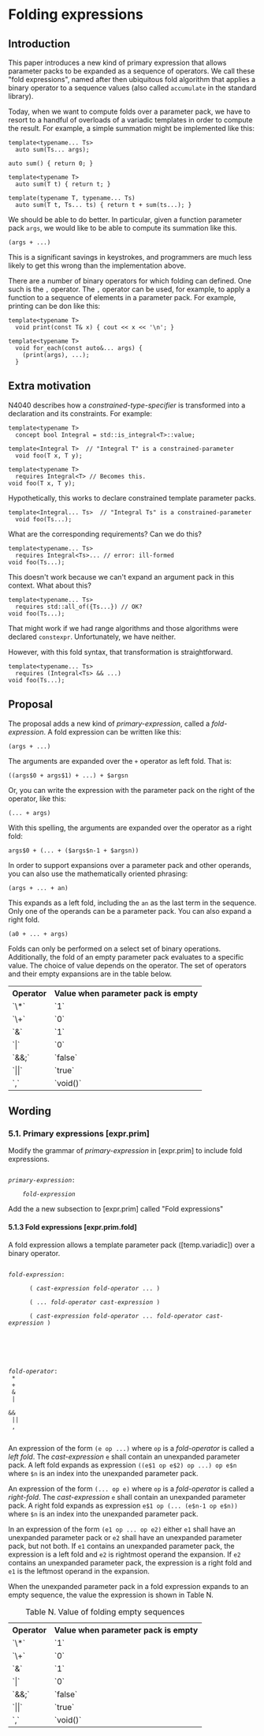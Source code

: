 Folding expressions
===================

## Introduction

This paper introduces a new kind of primary expression that allows
parameter packs to be expanded as a sequence of operators.
We call these "fold expressions", named after then ubiquitous fold
algorithm that applies a binary operator to a sequence values
(also called `accumulate` in the standard library).

Today, when we want to compute folds over a parameter pack, we have to 
resort to a handful of overloads of a variadic templates in order to compute 
the result. For example, a simple summation might be implemented like
this:

    template<typename... Ts>
      auto sum(Ts... args);

    auto sum() { return 0; }

    template<typename T>
      auto sum(T t) { return t; }

    template(typename T, typename... Ts)
      auto sum(T t, Ts... ts) { return t + sum(ts...); }

We should be able to do better. In particular, given a function
parameter pack `args`, we would like to be able to compute its
summation like this.


    (args + ...)

This is a significant savings in keystrokes, and programmers are much
less likely to get this wrong than the implementation above.

There are a number of binary operators for which folding can defined. One
such is the `,` operator. The `,` operator can be used, for example, to apply 
a function to a sequence of elements in a parameter pack. For example, 
printing can
be don like this:

    template<typename T> 
      void print(const T& x) { cout << x << '\n'; }
    
    template<typename T>
      void for_each(const auto&... args) {
        (print(args), ...);
      }


## Extra motivation

N4040 describes how a *constrained-type-specifier* is transformed into a 
declaration and its constraints. For example:

    template<typename T>
      concept bool Integral = std::is_integral<T>::value;

    template<Integral T>  // "Integral T" is a constrained-parameter
      void foo(T x, T y);

    template<typename T>
      requires Integral<T> // Becomes this.
    void foo(T x, T y);

Hypothetically, this works to declare constrained template parameter packs.

    template<Integral... Ts>  // "Integral Ts" is a constrained-parameter
      void foo(Ts...);

What are the corresponding requirements? Can we do this?

    template<typename... Ts>
      requires Integral<Ts>... // error: ill-formed
    void foo(Ts...);

This doesn't work because we can't expand an argument pack in this
context. What about this?

    template<typename... Ts>
      requires std::all_of({Ts...}) // OK?
    void foo(Ts...);

That might work if we had range algorithms and those algorithms were
declared `constexpr`. Unfortunately, we have neither.

However, with this fold syntax, that transformation is straightforward.

    template<typename... Ts>
      requires (Integral<Ts> && ...)
    void foo(Ts...);


## Proposal


The proposal adds a new kind of *primary-expression*, called a
*fold-expression*. A fold expression can be written like this:

    (args + ...)

The arguments are expanded over the `+` operator as left fold. That is:

    ((args$0 + args$1) + ...) + $argsn

Or, you can write the expression with the parameter pack on the right
of the operator, like this:

    (... + args)

With this spelling, the arguments are expanded over the operator as
a right fold:

    args$0 + (... + ($args$n-1 + $argsn))

In order to support expansions over a parameter pack and other operands, you 
can also use the mathematically oriented phrasing:

    (args + ... + an)

This expands as a left fold, including the `an` as the last term in
the sequence. Only one of the operands can be a parameter pack. You can
also expand a right fold.

    (a0 + ... + args)

Folds can only be performed on a select set of binary operations. Additionally,
the fold of an empty parameter pack evaluates to a specific value. The choice
of value depends on the operator. The set of operators and their empty
expansions are in the table below.


<table>
<tr><th>Operator</th> <th>Value when parameter pack is empty</th></tr>
<tr><td>`\*`</td>     <td>`1`</td>                               </tr>
<tr><td>`\+`</td>     <td>`0`</td>                               </tr>
<tr><td>`&`</td>      <td>`1`</td>                               </tr>
<tr><td>`|`</td>      <td>`0`</td>                               </tr>
<tr><td>`&&;`</td>    <td>`false`</td>                           </tr>
<tr><td>`||`</td>     <td>`true`</td>                            </tr>
<tr><td>`,`</td>      <td>`void()`</td>                          </tr>
</table>


## Wording


### 5.1. Primary expressions \[expr.prim\]

Modify the grammar of *primary-expression* in [expr.prim] to include
fold expressions.

<code>
<i>primary-expression</i>:<br/>
    <i>fold-expression</i>
</code>

Add the a new subsection to [expr.prim] called "Fold expressions"

#### 5.1.3 Fold expressions \[expr.prim.fold\]

A fold expression allows a template parameter pack ([temp.variadic]) over 
a binary operator.

<code>
<i>fold-expression</i>:<br/>
      ( <i>cast-expression</i> <i>fold-operator</i> ... )<br/>
      ( ... <i>fold-operator</i> <i>cast-expression</i> )<br/>
      ( <i>cast-expression</i> <i>fold-operator</i> ... <i>fold-operator</i> <i>cast-expression</i> )<br/>

<br/>

<i>fold-operator</i>:<br/>
  *<br/>
  +<br/>
  &<br/>
  |<br/>
  &&<br/>
  ||<br/>
  ,<br/>
</code>

An expression of the form `(e op ...)` where `op` is a *fold-operator* is
called a *left fold*. The *cast-expression* `e` shall contain an
unexpanded parameter pack. A left fold expands as expression
`((e$1 op e$2) op ...) op e$n` where `$n` is an index into the unexpanded
parameter pack.

An expression of the form `(... op e)` where `op` is a *fold-operator* is
called a *right-fold*. The *cast-expression* `e` shall contain an
unexpanded parameter pack. A right fold expands as expression
`e$1 op (... (e$n-1 op e$n))` where `$n` is an index into the unexpanded
parameter pack.

In an expression of the form `(e1 op ... op e2)` either `e1` shall have
an unexpanded parameter pack or `e2` shall have an unexpanded parameter
pack, but not both. If `e1` contains an unexpanded parameter pack, the 
expression is a left fold and `e2` is rightmost operand the expansion. If
`e2` contains an unexpanded parameter pack, the expression is a right
fold and `e1` is the leftmost operand in the expansion.

When the unexpanded parameter pack in a fold expression expands to an
empty sequence, the value the expression is shown in Table N.

<table>
<caption>Table N. Value of folding empty sequences</caption>
<tr><th>Operator</th> <th>Value when parameter pack is empty</th></tr>
<tr><td>`\*`</td>     <td>`1`</td>                               </tr>
<tr><td>`\+`</td>     <td>`0`</td>                               </tr>
<tr><td>`&`</td>      <td>`1`</td>                               </tr>
<tr><td>`|`</td>      <td>`0`</td>                               </tr>
<tr><td>`&&;`</td>    <td>`false`</td>                           </tr>
<tr><td>`||`</td>     <td>`true`</td>                            </tr>
<tr><td>`,`</td>      <td>`void()`</td>                          </tr>
</table>
